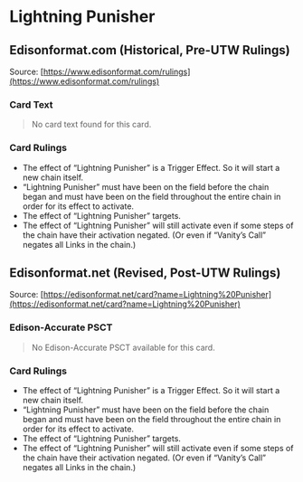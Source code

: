 # Lightning Punisher

## Edisonformat.com (Historical, Pre-UTW Rulings)

Source: [https://www.edisonformat.com/rulings](https://www.edisonformat.com/rulings)

### Card Text

> No card text found for this card.

### Card Rulings

*   The effect of “Lightning Punisher” is a Trigger Effect. So it will start a new chain itself.
*   “Lightning Punisher” must have been on the field before the chain began and must have been on the field throughout the entire chain in order for its effect to activate.
*   The effect of “Lightning Punisher” targets.
*   The effect of “Lightning Punisher” will still activate even if some steps of the chain have their activation negated. (Or even if “Vanity’s Call” negates all Links in the chain.)

## Edisonformat.net (Revised, Post-UTW Rulings)

Source: [https://edisonformat.net/card?name=Lightning%20Punisher](https://edisonformat.net/card?name=Lightning%20Punisher)

### Edison-Accurate PSCT

> No Edison-Accurate PSCT available for this card.

### Card Rulings

*   The effect of “Lightning Punisher” is a Trigger Effect. So it will start a new chain itself.
*   “Lightning Punisher” must have been on the field before the chain began and must have been on the field throughout the entire chain in order for its effect to activate.
*   The effect of “Lightning Punisher” targets.
*   The effect of “Lightning Punisher” will still activate even if some steps of the chain have their activation negated. (Or even if “Vanity’s Call” negates all Links in the chain.)
            